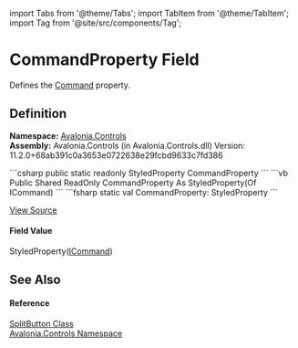 import Tabs from '@theme/Tabs'; 
import TabItem from '@theme/TabItem'; 
import Tag from '@site/src/components/Tag'; 

# CommandProperty Field


Defines the <a href="P_Avalonia_Controls_SplitButton_Command">Command</a> property.



## Definition
**Namespace:** <a href="N_Avalonia_Controls">Avalonia.Controls</a>  
**Assembly:** Avalonia.Controls (in Avalonia.Controls.dll) Version: 11.2.0+68ab391c0a3653e0722638e29fcbd9633c7fd386

<Tabs groupId="api-code-preview">
<TabItem value="csharp" label="C#">
```csharp
public static readonly StyledProperty<ICommand?> CommandProperty
```
</TabItem>
<TabItem value="vb" label="VB">
```vb
Public Shared ReadOnly CommandProperty As StyledProperty(Of ICommand)
```
</TabItem>
<TabItem value="fsharp" label="F#">
```fsharp
static val CommandProperty: StyledProperty<ICommand>
```
</TabItem>
</Tabs>



<a href="https://github.com/AvaloniaUI/Avalonia/tree/master/srcAvalonia.Controls/SplitButton/SplitButton.cs" title="View the source code">View Source</a>



#### Field Value
StyledProperty(<a href="https://learn.microsoft.com/dotnet/api/system.windows.input.icommand" target="_blank" rel="noopener noreferrer">ICommand</a>)

## See Also


#### Reference
<a href="T_Avalonia_Controls_SplitButton">SplitButton Class</a>  
<a href="N_Avalonia_Controls">Avalonia.Controls Namespace</a>  
